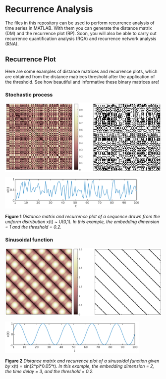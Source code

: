# Recurrence Analysis

The files in this repository can be used to perform recurrence analysis of time series in MATLAB. With them you can generate the distance matrix (DM) and the recurrence plot (RP). Soon, you will also be able to carry out recurrence quantification analysis (RQA) and recurrence network analysis (RNA).

## Recurrence Plot

Here are some examples of distance matrices and recurrence plots, which are obtained from the distance matrices threshold after the application of the threshold. See how beautiful and informative these binary matrices are!

### Stochastic process

![Distance matrix and recurrence plot of a sequence drawn from the uniform distribution](imgs/img1.png)

![The sequence drawn from the uniform distribution](imgs/img1_seq.png)

**Figure 1** _Distance matrix and recurrence plot of a sequence drawn from the uniform distribution_ x(t) \~ U(0,1)_. In this example, the embedding dimension = 1 and the threshold = 0.2._

### Sinusoidal function

![Distance matrix and recurrence plot of a sinusoidal function](imgs/img2.png)

![The sinusoidal function](imgs/img2_seq.png)

**Figure 2** _Distance matrix and recurrence plot of a sinusoidal function given by_ x(t) = sin(2\*pi\*0.05\*t)_. In this example, the embedding dimension = 2, the time delay = 3, and the threshold = 0.2._
